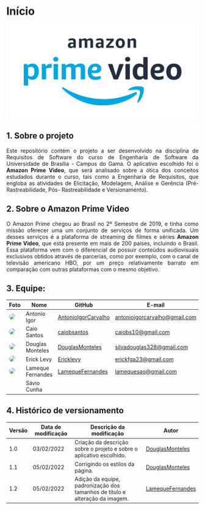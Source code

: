 # Início

<center>

![](assets/img/logo-prime-video.png)

</center>


## 1. Sobre o projeto
<p align="justify">
  Este repositório contém o projeto a ser  desenvolvido na disciplina de Requisitos de Software do curso de Engenharia de Software da Universidade de Brasília - Campus do Gama. O aplicativo escolhido foi o <strong>Amazon Prime Video</strong>, que será analisado sobre a ótica dos conceitos estudados durante o curso, tais como a Engenharia de Requisitos, que engloba as atividades de Elicitação, Modelagem, Análise e Gerência (Pré-Rastreabilidade, Pós- Rastreabilidade e
  Versionamento).
</p>

## 2. Sobre o Amazon Prime Video
<p align="justify">
  O Amazon Prime chegou ao Brasil no 2º Semestre de 2019, e tinha como missão oferecer uma um conjunto de serviços de forma unificada. Um desses serviços é a plataforma de streaming de filmes e séries <strong>Amazon Prime Video</strong>, que está presente em mais de 200 países, incluindo o Brasil. Essa plataforma vem com o diferencial de possuir conteúdos audiovisuais exclusivos obtidos através de parcerias, como por exemplo, com o canal de televisão americano HBO, por um preço relativamente barrato em comparação com outras plataformas com o mesmo objetivo.
</p>

## 3. Equipe:
| Foto | Nome            | GitHub      | E-mail       | 
|------|-----------------|-------------|--------------|
| <img src="https://github.com/AntonioIgorCarvalho.png" style="width: 80px; border-radius: 40px"> | Antonio Igor |[AntonioIgorCarvalho](https://github.com/AntonioIgorCarvalho) |antonioigorcarvalho@gmail.com |
| <img src="https://github.com/caiobsantos.png" style="width: 80px; border-radius: 40px"> | Caio Santos |[caiobsantos](https://github.com/caiobsantos)  |caiobs10@gmail.com  |
| <img src="https://github.com/douglasmonteles.png" style="width: 80px; border-radius: 40px"> | Douglas Monteles | [DouglasMonteles](https://github.com/DouglasMonteles) | silvadouglas328@gmail.com |
| <img src="https://github.com/Ericklevy.png" style="width: 80px; border-radius: 40px"> | Erick Levy |[Ericklevy](https://github.com/Ericklevy) | erickfga23@gmail.com | 
| <img src="https://github.com/LamequeFernandes.png" style="width: 80px; border-radius: 40px"> | Lameque Fernandes | [LamequeFernandes](https://github.com/LamequeFernandes) |lamequesao@gmail.com | 
|  | Sávio Cunha |  |  | 

## 4. Histórico de versionamento

|Versão|Data de modificação|Descrição da modificação|Autor|
|-|-|-|-|
|1.0|03/02/2022|Criação da descrição sobre o projeto e sobre o aplicativo escolhido.|[DouglasMonteles]('https://github.com/douglasmonteles')|
|1.1|05/02/2022|Corrigindo os estilos da página.|[DouglasMonteles]('https://github.com/douglasmonteles')|
|1.2|05/02/2022|Adição da equipe, padronização dos tamanhos de título e alteração da imagem.|[LamequeFernandes]('https://github.com/lamequefernandes')|

